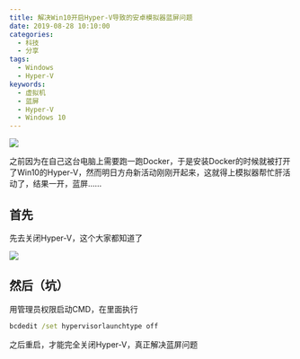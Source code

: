 ```yaml
---
title: 解决Win10开启Hyper-V导致的安卓模拟器蓝屏问题
date: 2019-08-28 10:10:00
categories: 
  - 科技
  - 分享
tags:
  - Windows
  - Hyper-V
keywords: 
  - 虚拟机
  - 蓝屏
  - Hyper-V
  - Windows 10
---
```


![](1.webp)

之前因为在自己这台电脑上需要跑一跑Docker，于是安装Docker的时候就被打开了Win10的Hyper-V，然而明日方舟新活动刚刚开起来，这就得上模拟器帮忙肝活动了，结果一开，蓝屏……

## 首先
先去关闭Hyper-V，这个大家都知道了

![](2.webp)

## 然后（坑）

用管理员权限启动CMD，在里面执行

```cmd
bcdedit /set hypervisorlaunchtype off
```

之后重启，才能完全关闭Hyper-V，真正解决蓝屏问题